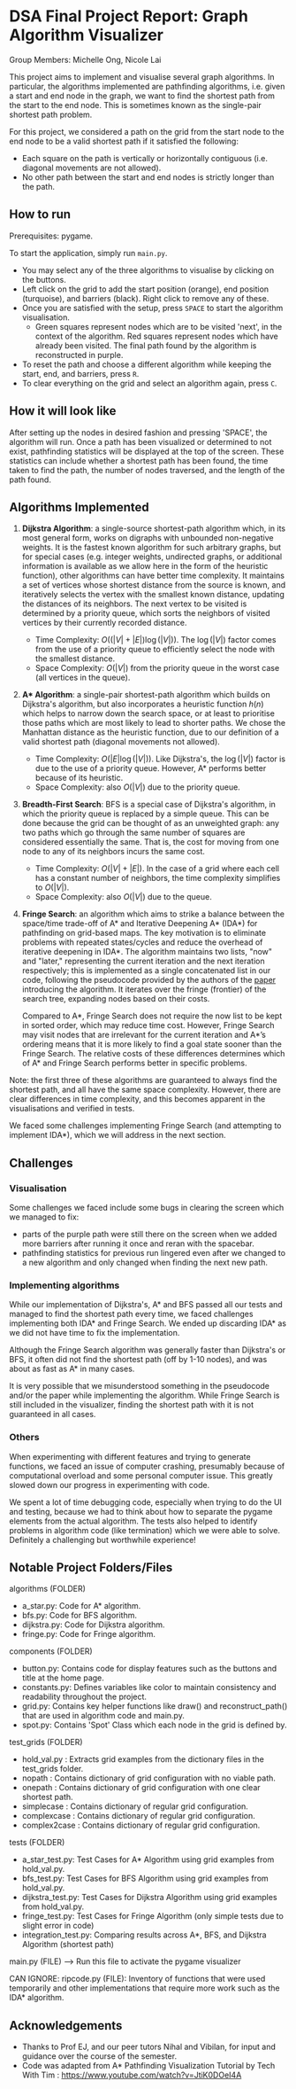 # DSA Final Project Report: Graph Algorithm Visualizer
Group Members: Michelle Ong, Nicole Lai

This project aims to implement and visualise several graph algorithms.
In particular, the algorithms implemented are pathfinding algorithms, i.e. given a start and end node in the graph, we want to find the shortest path from the start to the end node.
This is sometimes known as the single-pair shortest path problem.

For this project, we considered a path on the grid from the start node to the end node to be a valid shortest path if it satisfied the following:
- Each square on the path is vertically or horizontally contiguous (i.e. diagonal movements are not allowed).
- No other path between the start and end nodes is strictly longer than the path.

## How to run
Prerequisites: pygame.

To start the application, simply run `main.py`.
- You may select any of the three algorithms to visualise by clicking on the buttons.
- Left click on the grid to add the start position (orange), end position (turquoise), and barriers (black). Right click to remove any of these.
- Once you are satisfied with the setup, press `SPACE` to start the algorithm visualisation.
  - Green squares represent nodes which are to be visited 'next', in the context of the algorithm. Red squares represent nodes which have already been visited. The final path found by the algorithm is reconstructed in purple.
- To reset the path and choose a different algorithm while keeping the start, end, and barriers, press `R`.
- To clear everything on the grid and select an algorithm again, press `C`.

## How it will look like

After setting up the nodes in desired fashion and pressing 'SPACE', the algorithm will run. Once a path has been visualized or determined to not exist, pathfinding statistics will be displayed at the top of the screen. These statistics can include whether a shortest path has been found, the time taken to find the path, the number of nodes traversed, and the length of the path found. 

## Algorithms Implemented
1. **Dijkstra Algorithm**: a single-source shortest-path algorithm which, in its most general form, works on digraphs with unbounded non-negative weights.
   It is the fastest known algorithm for such arbitrary graphs, but for special cases (e.g. integer weights, undirected graphs, or additional information is available as we allow here in the form of the heuristic function), other algorithms can have better time complexity.
   It maintains a set of vertices whose shortest distance from the source is known, and iteratively selects the vertex with the smallest known distance, updating the distances of its neighbors.
   The next vertex to be visited is determined by a priority queue, which sorts the neighbors of visited vertices by their currently recorded distance.
   - Time Complexity: $O((|V| + |E|) \log(|V|))$. The $\log(|V|)$ factor comes from the use of a priority queue to efficiently select the node with the smallest distance.
   - Space Complexity: $O(|V|)$ from the priority queue in the worst case (all vertices in the queue).

2. **A\* Algorithm**: a single-pair shortest-path algorithm which builds on Dijkstra's algorithm, but also incorporates a heuristic function $h(n)$ which helps to narrow down the search space, or at least to prioritise those paths which are most likely to lead to shorter paths. 
   We chose the Manhattan distance as the heuristic function, due to our definition of a valid shortest path (diagonal movements not allowed).
   - Time Complexity: $O(|E|\log(|V|))$. Like Dijkstra's, the $\log(|V|)$ factor is due to the use of a priority queue. However, A* performs better because of its heuristic.
   - Space Complexity: also $O(|V|)$ due to the priority queue.

3. **Breadth-First Search**: BFS is a special case of Dijkstra's algorithm, in which the priority queue is replaced by a simple queue.
   This can be done because the grid can be thought of as an unweighted graph: any two paths which go through the same number of squares are considered essentially the same.
   That is, the cost for moving from one node to any of its neighbors incurs the same cost.
   - Time Complexity: $O(|V| + |E|)$. In the case of a grid where each cell has a constant number of neighbors, the time complexity simplifies to $O(|V|)$.
   - Space Complexity: also $O(|V|)$ due to the queue.

4. **Fringe Search**: an algorithm which aims to strike a balance between the space/time trade-off of A\* and Iterative Deepening A\* (IDA\*) for pathfinding on grid-based maps. The key motivation is to eliminate problems with repeated states/cycles and reduce the overhead of iterative deepening in IDA\*.
   The algorithm maintains two lists, "now" and "later," representing the current iteration and the next iteration respectively; this is implemented as a single concatenated list in our code, following the pseudocode provided by the authors of the [paper](https://web.archive.org/web/20090219220415/http://www.cs.ualberta.ca/~games/pathfind/publications/cig2005.pdf) introducing the algorithm.
   It iterates over the fringe (frontier) of the search tree, expanding nodes based on their costs.

   Compared to A\*, Fringe Search does not require the now list to be kept in sorted order, which may reduce time cost.
   However, Fringe Search may visit nodes that are irrelevant for the current iteration and A\*’s ordering means that it is more likely to find a goal state sooner than the Fringe Search.
   The relative costs of these differences determines which of A\* and Fringe Search performs better in specific problems.

Note: the first three of these algorithms are guaranteed to always find the shortest path, and all have the same space complexity. However, there are clear differences in time complexity, and this becomes apparent in the visualisations and verified in tests.

We faced some challenges implementing Fringe Search (and attempting to implement IDA\*), which we will address in the next section.

## Challenges

### Visualisation
Some challenges we faced include some bugs in clearing the screen which we managed to fix: 
- parts of the purple path were still there on the screen when we added more barriers after running it once and reran with the spacebar. 
- pathfinding statistics for previous run lingered even after we changed to a new algorithm and only changed when finding the next new path.


### Implementing algorithms
While our implementation of Dijkstra's, A\* and BFS passed all our tests and managed to find the shortest path every time, we faced challenges implementing both IDA\* and Fringe Search.
We ended up discarding IDA\* as we did not have time to fix the implementation.

Although the Fringe Search algorithm was generally faster than Dijkstra's or BFS, it often did not find the shortest path (off by 1-10 nodes), and was about as fast as A\* in many cases.

It is very possible that we misunderstood something in the pseudocode and/or the paper while implementing the algorithm. While Fringe Search is still included in the visualizer, finding the shortest path with it is not guaranteed in all cases. 

### Others
When experimenting with different features and trying to generate functions, we faced an issue of computer crashing, presumably because of computational overload and some personal computer issue. This greatly slowed down our progress in experimenting with code. 

We spent a lot of time debugging code, especially when trying to do the UI and testing, because we had to think about how to separate the pygame elements from the actual algorithm. The tests also helped to identify problems in algorithm code (like termination) which we were able to solve. Definitely a challenging but worthwhile experience!

## Notable Project Folders/Files

algorithms (FOLDER)
- a_star.py: Code for A* algorithm.
- bfs.py: Code for BFS algorithm.
- dijkstra.py: Code for Dijkstra algorithm.
- fringe.py: Code for Fringe algorithm.

components (FOLDER)
- button.py: Contains code for display features such as the buttons and title at the home page.
- constants.py: Defines variables like color to maintain consistency and readability throughout the project.
- grid.py: Contains key helper functions like draw() and reconstruct_path() that are used in algorithm code and main.py.
- spot.py: Contains 'Spot' Class which each node in the grid is defined by. 

test_grids (FOLDER)
- hold_val.py : Extracts grid examples from the dictionary files in the test_grids folder.
- nopath : Contains dictionary of grid configuration with no viable path.
- onepath : Contains dictionary of grid configuration with one clear shortest path.
- simplecase : Contains dictionary of regular grid configuration.
- complexcase : Contains dictionary of regular grid configuration.
- complex2case : Contains dictionary of regular grid configuration.

tests (FOLDER)
- a_star_test.py: Test Cases for A* Algorithm using grid examples from hold_val.py.
- bfs_test.py: Test Cases for BFS Algorithm using grid examples from hold_val.py.
- dijkstra_test.py: Test Cases for Dijkstra Algorithm using grid examples from hold_val.py.
- fringe_test.py: Test Cases for Fringe Algorithm (only simple tests due to slight error in code)
- integration_test.py: Comparing results across A*, BFS, and Dijkstra Algorithm (shortest path)

main.py (FILE) --> Run this file to activate the pygame visualizer

CAN IGNORE:
ripcode.py (FILE): Inventory of functions that were used temporarily and other implementations that require more work such as the IDA* algorithm.

## Acknowledgements

- Thanks to Prof EJ, and our peer tutors Nihal and Vibilan, for input and guidance over the course of the semester.
- Code was adapted from A* Pathfinding Visualization Tutorial by Tech With Tim : https://www.youtube.com/watch?v=JtiK0DOeI4A
